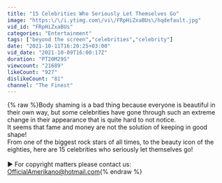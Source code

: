 ```yaml
---
title: "15 Celebrities Who Seriously Let Themselves Go"
image: "https:\/\/i.ytimg.com\/vi\/FRpHiZxaBUs\/hqdefault.jpg"
vid_id: "FRpHiZxaBUs"
categories: "Entertainment"
tags: ["beyond the screen","celebrities","celebrity"]
date: "2021-10-11T16:20:25+03:00"
vid_date: "2021-10-09T16:00:17Z"
duration: "PT20M29S"
viewcount: "21689"
likeCount: "927"
dislikeCount: "81"
channel: "The Finest"
---
```

{% raw %}Body shaming is a bad thing because everyone is beautiful in their own way, but some celebrities have gone through such an extreme change in their appearance that is quite hard to not notice.<br />It seems that fame and money are not the solution of keeping in good shape!<br />From one of the biggest rock stars of all times, to the beauty icon of the eighties, here are 15 celebrities who seriously let themselves go!<br /><br />► For copyright matters please contact us: OfficialAmerikano@hotmail.com{% endraw %}
